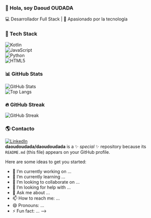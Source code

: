### 👋 Hola, soy Daoud OUDADA  
💻 Desarrollador Full Stack | 🚀 Apasionado por la tecnología  

### 🚀 Tech Stack  
![Kotlin](https://img.shields.io/badge/Kotlin-0095D5?style=for-the-badge&logo=kotlin&logoColor=white)  
![JavaScript](https://img.shields.io/badge/JavaScript-F7DF1E?style=for-the-badge&logo=javascript&logoColor=black)  
![Python](https://img.shields.io/badge/Python-3776AB?style=for-the-badge&logo=python&logoColor=white)  
![HTML5](https://img.shields.io/badge/HTML5-E34F26?style=for-the-badge&logo=html5&logoColor=white)  

### 📊 GitHub Stats  
![GitHub Stats](https://github-readme-stats.vercel.app/api?username=daoudoudada&show_icons=true&theme=radical)  
![Top Langs](https://github-readme-stats.vercel.app/api/top-langs/?username=daoudoudada&layout=compact&theme=radical&langs_count=6)  

### 🔥 GitHub Streak  
![GitHub Streak](https://github-readme-streak-stats.herokuapp.com/?user=TU_USUARIO&theme=radical)  

### 🌎 Contacto  
[![LinkedIn](https://img.shields.io/badge/LinkedIn-%230077B5.svg?&style=for-the-badge&logo=linkedin&logoColor=white)](https://linkedin.com/in/TU_USUARIO)  
**daoudoudada/daoudoudada** is a ✨ _special_ ✨ repository because its `README.md` (this file) appears on your GitHub profile.

Here are some ideas to get you started:

- 🔭 I’m currently working on ...
- 🌱 I’m currently learning ...
- 👯 I’m looking to collaborate on ...
- 🤔 I’m looking for help with ...
- 💬 Ask me about ...
- 📫 How to reach me: ...
- 😄 Pronouns: ...
- ⚡ Fun fact: ...
-->
